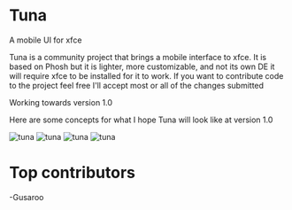 # Tuna

A mobile UI for xfce

Tuna is a community project that brings a mobile interface to xfce.
It is based on Phosh but it is lighter, more customizable, and not its own DE it will require xfce to be installed for it to work.
If you want to contribute code to the project feel free I'll accept most or all of the changes submitted

Working towards version 1.0

Here are some concepts for what I hope Tuna will look like at version 1.0

![tuna](screenshots/TunaConcept-home.png)
![tuna](screenshots/TunaConcept-quick.png)
![tuna](screenshots/TunaConcept-noti.png)
![tuna](screenshots/TunaConcept-open.png)

# Top contributors

-Gusaroo

